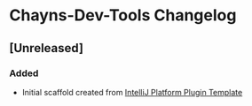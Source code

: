 <!-- Keep a Changelog guide -> https://keepachangelog.com -->

# Chayns-Dev-Tools Changelog

## [Unreleased]
### Added
- Initial scaffold created from [IntelliJ Platform Plugin Template](https://github.com/JetBrains/intellij-platform-plugin-template)
